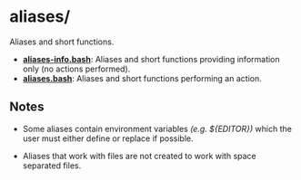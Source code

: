 
# aliases/

Aliases and short functions.

* [**aliases-info.bash**](aliases-info.bash): Aliases and short functions providing information only (no actions performed).
* [**aliases.bash**](aliases.bash): Aliases and short functions performing an action.

## Notes

* Some aliases contain environment variables *(e.g. ${EDITOR})* which the user must either define or replace if possible.

* Aliases that work with files are not created to work with space separated files.

